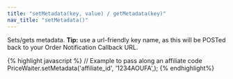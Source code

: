 ```yaml
---
title: "setMetadata(key, value) / getMetadata(key)"
nav_title: "setMetadata()"
---
```


Sets/gets metadata. __Tip:__ use a url-friendly key name, as this will be POSTed back to your Order Notification Callback URL.

{% highlight javascript %}
// Example to pass along an affiliate code
PriceWaiter.setMetadata('affiliate_id', '1234AOUFA',);
{% endhighlight%}
